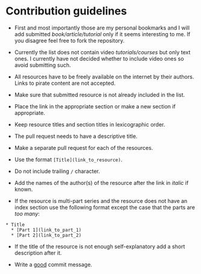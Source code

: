 # Contribution guidelines

* First and most importantly those are my personal bookmarks and I will add submitted *book/article/tutorial* only if it seems interesting to me. If you disagree feel free to fork the repository.

* Currently the list does not contain video *tutorials/courses* but only text ones. I currently have not decided whether to include video ones so avoid submitting such.

* All resources have to be freely available on the internet by their authors. Links to pirate content are not accepted.

* Make sure that submitted resource is not already included in the list.

* Place the link in the appropriate section or make a new section if appropriate.

* Keep resource titles and section titles in lexicographic order.

* The pull request needs to have a descriptive title.

* Make a separate pull request for each of the resources.

* Use the format `[Title](link_to_resource)`.

* Do not include trailing `/` character.

* Add the names of the author(s) of the resource after the link in *italic* if known.

* If the resource is multi-part series and the resource does not have an index section use the following format except the case that the parts are *too many*:
```
* Title
  * [Part 1](link_to_part_1)
  * [Part 2](link_to_part_2)
```

* If the title of the resource is not enough self-explanatory add a short description after it.

* Write a [good](https://chris.beams.io/posts/git-commit) commit message.
